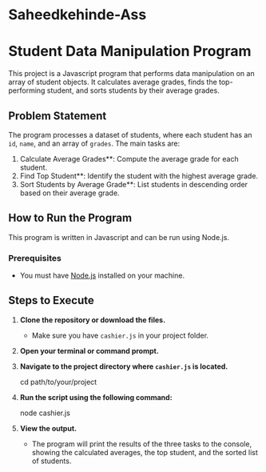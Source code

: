 # Saheedkehinde-Ass

# Student Data Manipulation Program

This project is a Javascript program that performs data manipulation on an array of student objects. It calculates average grades, finds the top-performing student, and sorts students by their average grades.

## Problem Statement

The program processes a dataset of students, where each student has an `id`, `name`, and an array of `grades`. The main tasks are:
1.  Calculate Average Grades**: Compute the average grade for each student.
2.  Find Top Student**: Identify the student with the highest average grade.
3.  Sort Students by Average Grade**: List students in descending order based on their average grade.

## How to Run the Program

This program is written in Javascript and can be run using Node.js.

### Prerequisites

- You must have [Node.js](https://nodejs.org/ ) installed on your machine.

## Steps to Execute

1.  **Clone the repository or download the files.**
    - Make sure you have `cashier.js` in your project folder.

2.  **Open your terminal or command prompt.**

3.  **Navigate to the project directory where `cashier.js` is located.**
    
    cd path/to/your/project
    

4.  **Run the script using the following command:**
    
    node cashier.js
    

5.  **View the output.**
    - The program will print the results of the three tasks to the console, showing the calculated averages, the top student, and the sorted list of students.

